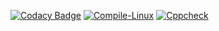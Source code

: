 [![Codacy Badge](https://api.codacy.com/project/badge/Grade/39554bf369604ae78925c19d6279b299)](https://app.codacy.com/gh/venkatbajaj/StepIn_Case_Study?utm_source=github.com&utm_medium=referral&utm_content=venkatbajaj/StepIn_Case_Study&utm_campaign=Badge_Grade_Settings)
[![Compile-Linux](https://github.com/venkatbajaj/StepIn_Case_Study/actions/workflows/compile.yml/badge.svg)](https://github.com/venkatbajaj/StepIn_Case_Study/actions/workflows/compile.yml)
[![Cppcheck](https://github.com/venkatbajaj/StepIn_Case_Study/actions/workflows/Codequality.yml/badge.svg)](https://github.com/venkatbajaj/StepIn_Case_Study/actions/workflows/Codequality.yml)
